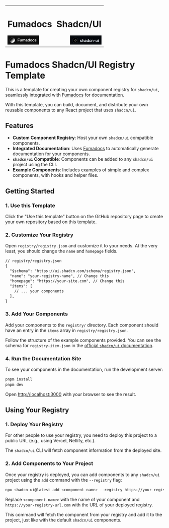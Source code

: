 <table width="100%">
  <tr>
    <td align="left">
      <h1>Fumadocs</h1>
      <img src="public/fumadocs-logo.png" alt="Fumadocs Logo" width="100" />
    </td>
    <td align="right">
      <h1>Shadcn/UI</h1>
      <img src="public/shadcnui-logo.png" alt="Shadcn/ui Logo" width="100" />
    </td>
  </tr>
</table>

# Fumadocs Shadcn/UI Registry Template

This is a template for creating your own component registry for `shadcn/ui`,
seamlessly integrated with [Fumadocs](https://fumadocs.dev/) for documentation.

With this template, you can build, document, and distribute your own reusable
components to any React project that uses `shadcn/ui`.

## Features

- **Custom Component Registry**: Host your own `shadcn/ui` compatible
  components.
- **Integrated Documentation**: Uses [Fumadocs](https://fumadocs.dev/) to
  automatically generate documentation for your components.
- **`shadcn/ui` Compatible**: Components can be added to any `shadcn/ui` project
  using the CLI.
- **Example Components**: Includes examples of simple and complex components,
  with hooks and helper files.

## Getting Started

### 1. Use this Template

Click the "Use this template" button on the GitHub repository page to create
your own repository based on this template.

### 2. Customize Your Registry

Open `registry/registry.json` and customize it to your needs. At the very least,
you should change the `name` and `homepage` fields.

```jsonc
// registry/registry.json
{
  "$schema": "https://ui.shadcn.com/schema/registry.json",
  "name": "your-registry-name", // Change this
  "homepage": "https://your-site.com", // Change this
  "items": [
    // ... your components
  ],
}
```

### 3. Add Your Components

Add your components to the `registry/` directory. Each component should have an
entry in the `items` array in `registry/registry.json`.

Follow the structure of the example components provided. You can see the schema
for `registry-item.json` in the
[official `shadcn/ui` documentation](https://ui.shadcn.com/docs/registry/registry-item-json).

### 4. Run the Documentation Site

To see your components in the documentation, run the development server:

```bash
pnpm install
pnpm dev
```

Open [http://localhost:3000](http://localhost:3000) with your browser to see the
result.

## Using Your Registry

### 1. Deploy Your Registry

For other people to use your registry, you need to deploy this project to a
public URL (e.g., using Vercel, Netlify, etc.).

The `shadcn/ui` CLI will fetch component information from the deployed site.

### 2. Add Components to Your Project

Once your registry is deployed, you can add components to any `shadcn/ui`
project using the `add` command with the `--registry` flag:

```bash
npx shadcn-ui@latest add <component-name> --registry https://your-registry-url.com
```

Replace `<component-name>` with the name of your component and
`https://your-registry-url.com` with the URL of your deployed registry.

This command will fetch the component from your registry and add it to the
project, just like with the default `shadcn/ui` components.
